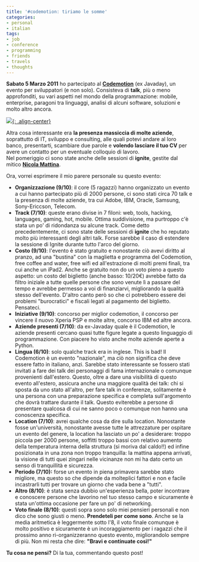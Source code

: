 ```yaml
---
title: '#codemotion: tiriamo le somme'
categories:
- personal
- italian
tags:
- job
- conference 
- programming
- friends
- travels
- thoughts
---
```

**Sabato 5 Marzo 2011** ho partecipato al **[Codemotion](http://www.codemotion.it/)** (ex Javaday), un evento per sviluppatori (e non solo). Consisteva di **talk**, più o meno approfonditi, su vari aspetti nel mondo della programmazione: mobile, enterprise, paragoni tra linguaggi, analisi di alcuni software, soluzioni e molto altro ancora.

[![]({{site.url}}/assets/images/codemotion.png){: .align-center}]({{site.url}}/assets/images/codemotion.png)
  
Altra cosa interessante era **la presenza massiccia di molte aziende**,
soprattutto di IT, sviluppo e consulting, alle quali potevi andare al loro
banco, presentarti, scambiare due parole e **volendo lasciare il tuo CV** per
avere un contatto per un eventuale colloquio di lavoro.  
Nel pomeriggio ci sono state anche delle sessioni di **ignite**, gestite dal
mitico **[Nicola Mattina](http://blog.nicolamattina.it/)**.
  
Ora, vorrei esprimere il mio parere personale su questo evento:

  * **Organizzazione (9/10)**: il core (5 ragazzi) hanno organizzato un evento a cui hanno partecipato più di 2000 persone, ci sono stati circa 70 talk e la presenza di molte aziende, tra cui Adobe, IBM, Oracle, Samsung, Sony-Ericcson, Telecom.
  * **Track (7/10)**: queste erano divise in 7 filoni: web, tools, hacking, languages, gaming, hot, mobile. Ottima suddivisione, ma purtroppo c'è stata un po' di ridondanza su alcune track. Come detto precedentemente, ci sono state delle sessioni di **ignite** che ho reputato molto più interessanti degli altri talk. Forse sarebbe il caso di estendere la sessione di Ignite durante tutto l'arco del giorno.
  * **Costo (9/10)**: l'evento è stato gratuito e nonostante ciò avevi diritto al pranzo, ad una "bustina" con la maglietta e programma del Codemotion, free coffee and water, free wifi ed all'estrazione di molti premi finali, tra cui anche un iPad2. Anche se gratuito non do un voto pieno a questo aspetto: un costo del biglietto (anche basso: 10/20€) avrebbe fatto da filtro iniziale a tutte quelle persone che sono venute lì a passare del tempo e avrebbe permesso a voi di finanziarvi, migliorando la qualità stesso dell'evento. D'altro canto però so che ci potrebbero essere dei problemi "burocratici"  e fiscali legati al pagamento del biglietto. Pensateci.
  * **Iniziative (9/10)**: concorso per miglior codemotion, il concorso per vincere il nuovo Xperia PSP e molte altre, concorso IBM ed altre ancora.
  * **Aziende presenti (7/10)**: da ex-Javaday quale è il Codemotion, le aziende presenti cercano quasi tutte figure legate a questo linguaggio di programmazione. Con piacere ho visto anche molte aziende aperte a Python.
  * **Lingua (6/10)**: solo qualche track era in inglese. This is bad! Il Codemotion è un evento "nazionale", ma ciò non significa che deve essere fatto in italiano, anzi. Sarebbe stato interessante se fossero stati invitati a fare dei talk dei personaggi di fama internazionale o comunque provenienti dall'estero. Questo, oltre a dare una visibilità di questo evento all'estero, assicura anche una maggiore qualità dei talk: chi si sposta da uno stato all'altro, per fare talk in conferenze, solitamente è una persona con una preparazione specifica e completa sull'argomento che dovrà trattare durante il talk. Questo eviterebbe a persone di presentare qualcosa di cui ne sanno poco o comunque non hanno una conoscenza specifica.
  * **Location (7/10)**: avrei qualche cosa da dire sulla location. Nonostante fosse un'università, nonostante avesse tutte le attrezzature per ospitare un evento del genere, la location ha lasciato un po' a desiderare: troppo piccola per 2000 persone, soffitti troppo bassi con relativo aumento della temperatura interna della struttura (si moriva dal caldo!!) ed infine posizionata in una zona non troppo tranquilla: la mattina appena arrivati, la visione di tutti quei zingari nelle vicinanze non mi ha dato certo un senso di tranquillità e sicurezza.
  * **Periodo (7/10):** forse un evento in piena primavera sarebbe stato migliore, ma questo so che dipende da molteplici fattori e non e facile incastrarli tutti per trovare un giorno che vada bene a "tutti".
  * **Altro (8/10)**: è stata senza dubbio un'esperienza bella, poter incontrare e conoscere persone che lavorino nel tuo stesso campo e sicuramente è stata un'ottima occasione per fare un po' di networking.
  * **Voto finale (8/10)**: questi sopra sono solo miei pensieri personali e non dico che sono giusti o meno. **Prendeteli per come sono**. Anche se la media aritmetica è leggermente sotto l'8, il voto finale comunque è molto positivo e sicuramente è un incoraggiamento per i ragazzi che il prossimo anno ri-organizzeranno questo evento, migliorandolo sempre di più. Non mi resta che dire: **"Bravi e continuate così!"**
  
**Tu cosa ne pensi?** Di la tua, commentando questo post!

